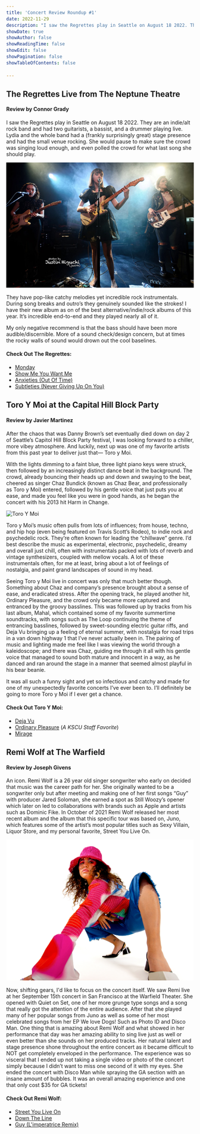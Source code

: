 ```yaml
---
title: 'Concert Review Roundup #1'
date: 2022-11-29
description: "I saw the Regrettes play in Seattle on August 18 2022. They are an indie/alt rock band and had two guitarists, a bassist, and a drummer playing live. Lydia and the whole band had a (frankly surprisingly great) stage presence and had the small venue rocking. She would pause to make sure the crowd was singing loud enough, and even polled the crowd for what last song she should play."
showDate: true
showAuthor: false
showReadingTime: false
showEdit: false
showPagination: false
showTableOfContents: false

---
```

## The Regrettes Live from The Neptune Theatre
#### Review by Connor Grady

I saw the Regrettes play in Seattle on August 18 2022. They are an indie/alt rock band and had two guitarists, a bassist, and a drummer playing live. Lydia and the whole band had a (frankly surprisingly great) stage presence and had the small venue rocking. She would pause to make sure the crowd was singing loud enough, and even polled the crowd for what last song she should play.

![The Regrettes](the-regrettes.jpg)

They have pop-like catchy melodies yet incredible rock instrumentals. During song breaks and outro’s they genuinely sounded like the strokes! I have their new album as on of the best alternative/indie/rock albums of this year. It’s incredible end-to-end and they played nearly all of it.

My only negative recommend is that the bass should have been more audible/discernible. More of a sound check/design concern, but at times the rocky walls of sound would drown out the cool baselines.

#### Check Out The Regrettes:  
- [Monday](https://open.spotify.com/track/55jtGKCCpLEV0zWFf97wVY?si=6a875292eade4aec)
- [Show Me You Want Me](https://open.spotify.com/track/527hCrRlmminMcon8EaPGB?si=9689bf850a8a4be3)
- [Anxieties (Out Of Time)](https://open.spotify.com/track/0y9Y03Nixt3fX18fQ1k2w9?si=99097a6b70cb499f)
- [Subtleties (Never Giving Up On You)](https://open.spotify.com/track/54HMbey4Tz59h5ktV0JxWl?si=21cad1f571324ebb)

## Toro Y Moi at the Capital Hill Block Party
#### Review by Javier Martinez

After the chaos that was Danny Brown’s set eventually died down on day 2 of Seattle’s Capitol Hill Block Party festival, I was looking forward to a chiller, more vibey atmosphere. And luckily, next up was one of my favorite artists from this past year to deliver just that— Toro y Moi.

With the lights dimming to a faint blue, three light piano keys were struck, then followed by an increasingly distinct dance beat in the background. The crowd, already bouncing their heads up and down and swaying to the beat, cheered as singer Chaz Bundick (known as Chaz Bear, and professionally as Toro y Moi) entered, followed by his gentle voice that just puts you at ease, and made you feel like you were in good hands, as he began the concert with his 2013 hit Harm in Change.

![Toro Y Moi](Toro-y-moi.jpg "Image Credits - Mitchell Connoll for Office Magazine")

Toro y Moi’s music often pulls from lots of influences; from house, techno, and hip hop (even being featured on Travis Scott’s Rodeo), to indie rock and psychedelic rock. They’re often known for leading the “chillwave” genre. I’d best describe the music as experimental, electronic, psychedelic, dreamy and overall just chill, often with instrumentals packed with lots of reverb and vintage synthesizers, coupled with mellow vocals. A lot of these instrumentals often, for me at least, bring about a lot of feelings of nostalgia, and paint grand landscapes of sound in my head. 

Seeing Toro y Moi live in concert was only that much better though. Something about Chaz and company’s presence brought about a sense of ease, and eradicated stress. After the opening track, he played another hit, Ordinary Pleasure, and the crowd only became more captured and entranced by the groovy basslines. This was followed up by tracks from his last album, Mahal, which contained some of my favorite summertime soundtracks, with songs such as The Loop continuing the theme of entrancing basslines, followed by sweet-sounding electric guitar riffs, and Deja Vu bringing up a feeling of eternal summer, with nostalgia for road trips in a van down highway 1 that I’ve never actually been in. The pairing of music and lighting made me feel like I was viewing the world through a kaleidoscope; and there was Chaz, guiding me through it all with his gentle voice that managed to sound both mature and innocent in a way, as he danced and ran around the stage in a manner that seemed almost playful in his bear beanie. 

It was all such a funny sight and yet so infectious and catchy and made for one of my unexpectedly favorite concerts I’ve ever been to. I’ll definitely be going to more Toro y Moi if I ever get a chance.

#### Check Out Toro Y Moi:
- [Deja Vu](https://open.spotify.com/track/3j01i0Kj2yxGJQdpp1nzdy?si=e0a1d409b27448b8)
- [Ordinary Pleasure](https://open.spotify.com/track/1r1BFALfShEfyv1aEs7MRW?si=41264bd017da426c) (_A KSCU Staff Favorite_)
- [Mirage](https://open.spotify.com/track/2MGGxOFsiv0SYQsdKwuE8H?si=f42f52d1072f41dd)

## Remi Wolf at The Warfield
#### Review by Joseph Givens

An icon. Remi Wolf is a 26 year old singer songwriter who early on decided that music was the career path for her. She originally wanted to be a songwriter only but after meeting and making one of her first songs “Guy” with producer Jared Soloman, she earned a spot as Still Woozy’s opener which later on led to collaborations with brands such as Apple and artists such as Dominic Fike. In October of 2021 Remi Wolf released her most recent album and the album that this specific tour was based on, Juno, which features some of the artist’s most popular titles such as Sexy Villain, Liquor Store, and my personal favorite, Street You Live On. 

![Remi Wolf](remi-wolf.jpg "Image Credits - Alma Rosaz")

Now, shifting gears, I'd like to focus on the concert itself. We saw Remi live at her September 15th concert in San Francisco at the Warfield Theater. She opened with Quiet on Set, one of her more grunge type songs and a song that really got the attention of the entire audience. After that she played many of her popular songs from Juno as well as some of her most celebrated songs from her EP We love Dogs! Such as Photo ID and Disco Man. One thing that is amazing about Remi Wolf and what showed in her performance that day was her amazing ability to sing live just as well or even better than she sounds on her produced tracks. Her natural talent and stage presence shone throughout the entire concert as it became difficult to NOT get completely enveloped in the performance. The experience was so visceral that I ended up not taking a single video or photo of the concert simply because I didn’t want to miss one second of it with my eyes. She ended the concert with Disco Man while spraying the GA section with an insane amount of bubbles. It was an overall amazing experience and one that only cost $35 for GA tickets!

#### Check Out Remi Wolf:
- [Street You Live On](https://open.spotify.com/track/0Rg7gsv3kLviC7jW6Jemv3?si=4902e13520c9444b)
- [Down The Line](https://open.spotify.com/track/2ZDRA0S22sue6jpghf2qol?si=6d677eeb2c1642c3)
- [Guy (L'imperatrice Remix)](https://open.spotify.com/track/5wsKiOZoRGpSbPS0bidI4D?si=ba340f9806414023)